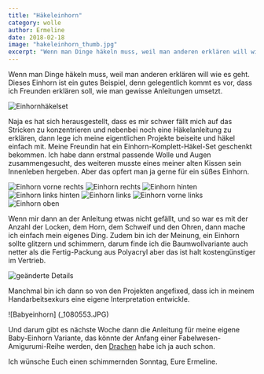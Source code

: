 ```yaml
---
title: "Häkeleinhorn"
category: wolle
author: Ermeline
date: 2018-02-18
image: "hakeleinhorn_thumb.jpg"
excerpt: "Wenn man Dinge häkeln muss, weil man anderen erklären will wie es geht."
---
```

Wenn man Dinge häkeln muss, weil man anderen erklären will wie es geht. Dieses Einhorn ist ein gutes Beispiel, denn gelegentlich kommt es vor, dass ich Freunden erklären soll, wie man gewisse Anleitungen umsetzt. 

![Einhornhäkelset](_1080535.JPG)

Naja es hat sich herausgestellt, dass es mir schwer fällt mich auf das Stricken zu konzentrieren und nebenbei noch eine Häkelanleitung zu erklären, dann lege ich meine eigentlichen Projekte beiseite und häkel einfach mit. Meine Freundin hat ein Einhorn-Komplett-Häkel-Set geschenkt bekommen. Ich habe dann erstmal passende Wolle und Augen zusammengesucht, des weiteren musste eines meiner alten Kissen sein Innenleben hergeben. Aber das opfert man ja gerne für ein süßes Einhorn.

![Einhorn vorne rechts](_1080537.JPG)
![Einhorn rechts](_1080538.JPG)
![Einhorn hinten](_1080539.JPG)
![Einhorn links hinten](_1080540.JPG)
![Einhorn links](_1080541.JPG)
![Einhorn vorne links](_1080537.JPG)
![Einhorn oben](_1080544.JPG)

Wenn mir dann an der Anleitung etwas nicht gefällt, und so war es mit der Anzahl der Locken, dem Horn, dem Schweif und den Ohren, dann mache ich einfach mein eigenes Ding. Zudem bin ich der Meinung, ein Einhorn sollte glitzern und schimmern, darum finde ich die Baumwollvariante auch netter als die Fertig-Packung aus Polyacryl aber das ist halt kostengünstiger im Vertrieb.

![geänderte Details](_1080550.JPG)

Manchmal bin ich dann so von den Projekten angefixed, dass ich in meinem Handarbeitsexkurs eine eigene Interpretation entwickle. 

![Babyeinhorn] (_1080553.JPG)

Und darum gibt es nächste Woche dann die Anleitung für meine eigene Baby-Einhorn Variante, das könnte der Anfang einer Fabelwesen-Amigurumi-Reihe werden, den [Drachen](/2014/07/amigurumi-hakeldrache/) habe ich ja auch schon.

Ich wünsche Euch einen schimmernden Sonntag, Eure Ermeline.
